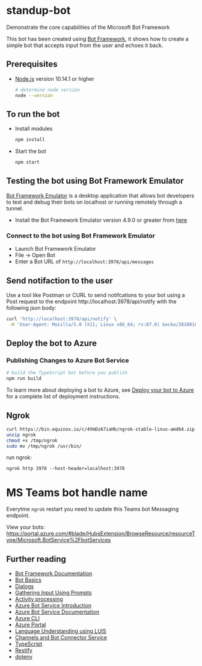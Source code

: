 # standup-bot

Demonstrate the core capabilities of the Microsoft Bot Framework

This bot has been created using [Bot Framework](https://dev.botframework.com), it shows how to create a simple bot that accepts input from the user and echoes it back.

## Prerequisites

- [Node.js](https://nodejs.org) version 10.14.1 or higher

    ```bash
    # determine node version
    node --version
    ```

## To run the bot

- Install modules

    ```bash
    npm install
    ```
- Start the bot

    ```bash
    npm start
    ```

## Testing the bot using Bot Framework Emulator

[Bot Framework Emulator](https://github.com/microsoft/botframework-emulator) is a desktop application that allows bot developers to test and debug their bots on localhost or running remotely through a tunnel.

- Install the Bot Framework Emulator version 4.9.0 or greater from [here](https://github.com/Microsoft/BotFramework-Emulator/releases)

### Connect to the bot using Bot Framework Emulator

- Launch Bot Framework Emulator
- File -> Open Bot
- Enter a Bot URL of `http://localhost:3978/api/messages`


## Send notifaction to the user

Use a tool like Postman or CURL to send notifcations to your bot using a Post request to the endpoint http://localhost:3978/api/notify with the following json body:

``` bash
curl 'http://localhost:3978/api/notify' \
 -H 'User-Agent: Mozilla/5.0 (X11; Linux x86_64; rv:87.0) Gecko/20100101 Firefox/87.0' -H 'Accept: text/html,application/xhtml+xml,application/xml;q=0.9,image/webp,*/*;q=0.8' -H 'Accept-Language: en-US,en;q=0.5' --compressed -H 'Content-Type: application/json' -H 'Origin: http://localhost:3978' -H 'DNT: 1' -H 'Connection: keep-alive' -H 'Upgrade-Insecure-Requests: 1' -H 'Sec-GPC: 1' -H 'Pragma: no-cache' -H 'Cache-Control: no-cache' --data-raw $'{ "Notification1": "this should be the first notification", \n  "Notification2": "this should be the second notification",\n  "Notification3": "this should be the LAST notification"}\n'
```


## Deploy the bot to Azure

### Publishing Changes to Azure Bot Service

```bash
# build the TypeScript bot before you publish
npm run build
```

To learn more about deploying a bot to Azure, see [Deploy your bot to Azure](https://aka.ms/azuredeployment) for a complete list of deployment instructions.

## Ngrok

```bash
curl https://bin.equinox.io/c/4VmDzA7iaHb/ngrok-stable-linux-amd64.zip --output /tmp/ngrok.zip
unzip ngrok
chmod +x /tmp/ngrok
sudo mv /tmp/ngrok /usr/bin/
```

run ngrok:
```
ngrok http 3978 --host-header=localhost:3978
```

# MS Teams bot handle name

Everytme `ngrok` restart you need to update this Teams bot Messaging endpoint.

View your bots: https://portal.azure.com/#blade/HubsExtension/BrowseResource/resourceType/Microsoft.BotService%2FbotServices

## Further reading

- [Bot Framework Documentation](https://docs.botframework.com)
- [Bot Basics](https://docs.microsoft.com/azure/bot-service/bot-builder-basics?view=azure-bot-service-4.0)
- [Dialogs](https://docs.microsoft.com/en-us/azure/bot-service/bot-builder-concept-dialog?view=azure-bot-service-4.0)
- [Gathering Input Using Prompts](https://docs.microsoft.com/en-us/azure/bot-service/bot-builder-prompts?view=azure-bot-service-4.0)
- [Activity processing](https://docs.microsoft.com/en-us/azure/bot-service/bot-builder-concept-activity-processing?view=azure-bot-service-4.0)
- [Azure Bot Service Introduction](https://docs.microsoft.com/azure/bot-service/bot-service-overview-introduction?view=azure-bot-service-4.0)
- [Azure Bot Service Documentation](https://docs.microsoft.com/azure/bot-service/?view=azure-bot-service-4.0)
- [Azure CLI](https://docs.microsoft.com/cli/azure/?view=azure-cli-latest)
- [Azure Portal](https://portal.azure.com)
- [Language Understanding using LUIS](https://docs.microsoft.com/en-us/azure/cognitive-services/luis/)
- [Channels and Bot Connector Service](https://docs.microsoft.com/en-us/azure/bot-service/bot-concepts?view=azure-bot-service-4.0)
- [TypeScript](https://www.typescriptlang.org)
- [Restify](https://www.npmjs.com/package/restify)
- [dotenv](https://www.npmjs.com/package/dotenv)
